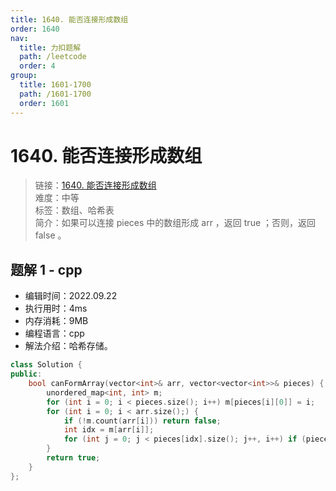 ```yaml
---
title: 1640. 能否连接形成数组
order: 1640
nav:
  title: 力扣题解
  path: /leetcode
  order: 4
group:
  title: 1601-1700
  path: /1601-1700
  order: 1601
---
```


# 1640. 能否连接形成数组
    
> 链接：[1640. 能否连接形成数组](https://leetcode.cn/problems/check-array-formation-through-concatenation/)  
> 难度：中等  
> 标签：数组、哈希表  
> 简介：如果可以连接 pieces 中的数组形成 arr ，返回 true ；否则，返回 false 。
      
## 题解 1 - cpp
- 编辑时间：2022.09.22
- 执行用时：4ms
- 内存消耗：9MB
- 编程语言：cpp
- 解法介绍：哈希存储。
```cpp
class Solution {
public:
    bool canFormArray(vector<int>& arr, vector<vector<int>>& pieces) {
        unordered_map<int, int> m;
        for (int i = 0; i < pieces.size(); i++) m[pieces[i][0]] = i;
        for (int i = 0; i < arr.size();) {
            if (!m.count(arr[i])) return false;
            int idx = m[arr[i]];
            for (int j = 0; j < pieces[idx].size(); j++, i++) if (pieces[idx][j] != arr[i]) return false;
        }
        return true;
    }
};
```

      